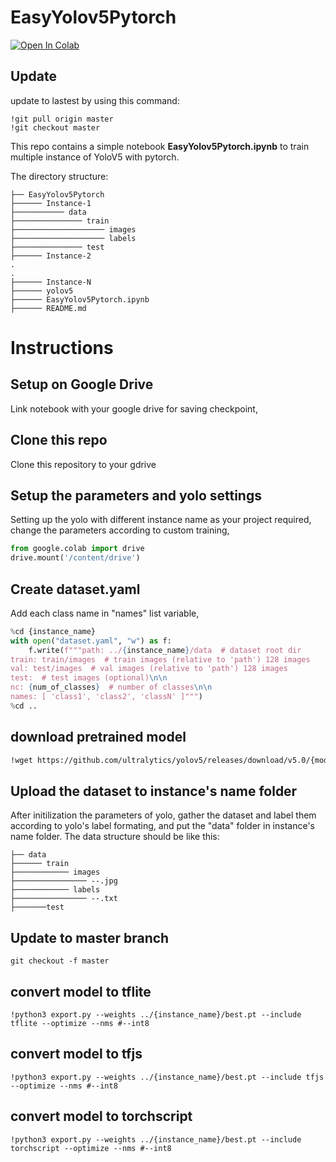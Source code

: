 # EasyYolov5Pytorch

[![Open In Colab](https://colab.research.google.com/assets/colab-badge.svg)](https://colab.research.google.com/drive/18dcCM1js2QSAB-GcPFOLg25vYUi2sB6B?usp=sharing)

## Update
update to lastest by using this command:
```
!git pull origin master
!git checkout master
```

This repo contains a simple notebook **EasyYolov5Pytorch.ipynb** to train multiple instance of YoloV5  with pytorch. 

The directory structure:
    
    ├── EasyYolov5Pytorch
    ├────── Instance-1
    ├─────────── data
    ├─────────────── train
    ├──────────────────── images
    ├──────────────────── labels
    ├─────────────── test
    ├────── Instance-2
    .
    .
    ├────── Instance-N
    ├────── yolov5
    ├────── EasyYolov5Pytorch.ipynb
    ├────── README.md
    

# Instructions
## Setup on Google Drive
Link notebook with your google drive for saving checkpoint,

## Clone this repo
Clone this repository to your gdrive

## Setup the parameters and yolo settings
Setting up the yolo with different instance name as your project required, change the parameters according to custom training,

```python
from google.colab import drive
drive.mount('/content/drive')
```

## Create dataset.yaml 
Add each class name in "names" list variable, 

```python
%cd {instance_name}
with open("dataset.yaml", "w") as f:   
    f.write(f"""path: ../{instance_name}/data  # dataset root dir
train: train/images  # train images (relative to 'path') 128 images
val: test/images  # val images (relative to 'path') 128 images
test:  # test images (optional)\n\n
nc: {num_of_classes}  # number of classes\n\n
names: [ 'class1', 'class2', 'classN' ]""")
%cd ..
```

## download pretrained model
```sh
!wget https://github.com/ultralytics/yolov5/releases/download/v5.0/{model}.pt
```


## Upload the dataset to instance's name folder
After initilization the parameters of yolo, gather the dataset and label them according to yolo's label formating, and put the "data" folder in instance's name folder.
The data structure should be like this:
  
    ├── data
    ├────── train
    ├──────────── images
    ├──────────────── --.jpg
    ├──────────── labels
    ├──────────────── --.txt
    ├───────test
## Update to master branch
```
git checkout -f master
```
    
    
## convert model to tflite 
```
!python3 export.py --weights ../{instance_name}/best.pt --include tflite --optimize --nms #--int8
```

## convert model to tfjs 
```
!python3 export.py --weights ../{instance_name}/best.pt --include tfjs --optimize --nms #--int8
```

## convert model to torchscript 
```
!python3 export.py --weights ../{instance_name}/best.pt --include torchscript --optimize --nms #--int8
```

